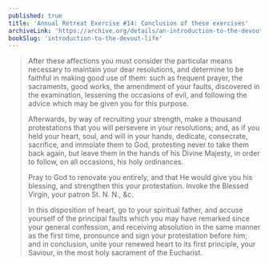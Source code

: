 ```yaml
---
published: true
title: 'Annual Retreat Exercise #14: Conclusion of these exercises'
archiveLink: 'https://archive.org/details/an-introduction-to-the-devout-life/page/281?view=theater'
bookSlug: 'introduction-to-the-devout-life'
---
```


> After these affections you must consider the particular means necessary to maintain your dear resolutions, and determine to be faithful in making good use of them: such as frequent prayer, the sacraments, good works, the amendment of your faults, discovered in the examination, lessening the occasions of evil, and following the advice which may be given you for this purpose.
>
> Afterwards, by way of recruiting your strength, make a thousand protestations that you will persevere in your resolutions; and, as if you held your heart, soul, and will in your hands, dedicate, consecrate, sacrifice, and immolate them to God, protesting never to take them back again, but leave them in the hands of his Divine Majesty, in order to follow, on all occasions, his holy ordinances.
>
> Pray to God to renovate you entirely, and that He would give you his blessing, and strengthen this your protestation. Invoke the Blessed Virgin, your patron St. N. N., &c.
>
> In this disposition of heart, go to your spiritual father, and accuse yourself of the principal faults which you may have remarked since your general confession, and receiving absolution in the same manner as the first time, pronounce and sign your protestation before him; and in conclusion, unite your renewed heart to its first principle, your Saviour, in the most holy sacrament of the Eucharist.
